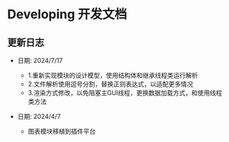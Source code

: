 # Developing 开发文档

## 更新日志
    
+ 日期: 2024/7/17
    - 1.重新实现模块的设计模型，使用结构体和继承线程类运行解析
    - 2.文件解析使用逗号分割，替换正则表达式，以适配更多情况
    - 3.渲染方式修改，以免阻塞主GUI线程，更换数据加载方式，和使用线程类方法
    
+ 日期: 2024/4/7
    - 图表模块移植到插件平台
